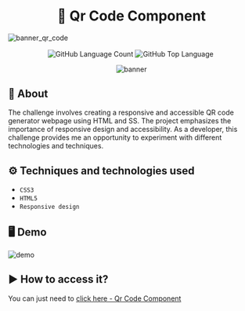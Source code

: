 <h1 align="center"> 🚀 Qr Code Component </h1>

![banner_qr_code](https://github.com/salvedojuliao/page_qr-code-component/assets/44206400/f7284971-0124-4e8b-a965-906d0beede74)

<p align="center">
<img alt="GitHub Language Count" align="center" src="https://img.shields.io/github/languages/count/salvedojuliao/page_qr-code-component" />
<img alt="GitHub Top Language" align="center" src="https://img.shields.io/github/languages/top/salvedojuliao/page_qr-code-component" />
<img alt="" align="center" src="https://img.shields.io/github/repo-size/salvedojuliao/page_qr-code-component" />
</p>

<p align="center">
 <img alt="banner" align="center" src="http://img.shields.io/static/v1?label=STATUS&message=%20FINISHED&color=GREEN&style=for-the-badge" />
</p>

## 📌 About 
<p>
The challenge involves creating a responsive and accessible QR code generator webpage using HTML and SS. The project emphasizes the importance of responsive design and accessibility. As a developer, this challenge provides me an opportunity to experiment with different technologies and techniques.
</p>

## ⚙️ Techniques and technologies used
- ``CSS3``
- ``HTML5``
- ``Responsive design``

## 🖥️ Demo  
![demo](https://github.com/salvedojuliao/page_qr-code-component/assets/44206400/38130dc3-800d-4a1e-b1f6-91669d341871)

## ▶️ How to access it?
You can just need to <a href="https://salvedojuliao.github.io/page_qr-code-component/"> click here - Qr Code Component </a>
